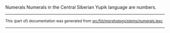 Numerals
Numerals in the Central Siberian Yupik language are numbers.

* * *

<small>This (part of) documentation was generated from [src/fst/morphology/stems/numerals.lexc](https://github.com/giellalt/lang-ess/blob/main/src/fst/morphology/stems/numerals.lexc)</small>

---

